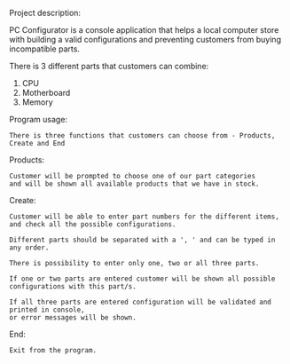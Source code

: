 Project description:

PC Configurator is a console application that helps a local computer store with building a valid configurations and preventing customers from buying incompatible parts.

There is 3 different parts that customers can combine:
1. CPU
2. Motherboard
3. Memory

Program usage:

    There is three functions that customers can choose from - Products, Create and End

Products: 

    Customer will be prompted to choose one of our part categories 
    and will be shown all available products that we have in stock.

Create: 

    Customer will be able to enter part numbers for the different items, 
    and check all the possible configurations. 
    
    Different parts should be separated with a ', ' and can be typed in any order.
  
    There is possibility to enter only one, two or all three parts.
    
    If one or two parts are entered customer will be shown all possible configurations with this part/s.
    
    If all three parts are entered configuration will be validated and printed in console, 
    or error messages will be shown.

End:

    Exit from the program.
